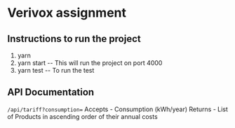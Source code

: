 # Verivox assignment

## Instructions to run the project

1. yarn
2. yarn start -- This will run the project on port 4000
3. yarn test -- To run the test

## API Documentation
`/api/tariff?consumption=`
Accepts - Consumption (kWh/year)
Returns - List of Products in ascending order of their annual costs
 
